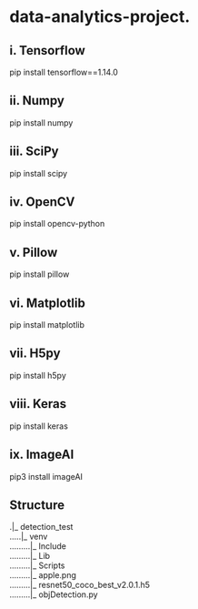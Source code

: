 # data-analytics-project.

## i. Tensorflow
pip install tensorflow==1.14.0
## ii. Numpy
pip install numpy
## iii. SciPy
pip install scipy
## iv. OpenCV
pip install opencv-python
## v. Pillow
pip install pillow
## vi. Matplotlib
pip install matplotlib
## vii. H5py
pip install h5py
## viii. Keras
pip install keras
## ix. ImageAI
pip3 install imageAI

## Structure
.|_ detection_test  
.....|_ venv  
.........|_ Include  
.........|_ Lib  
.........|_ Scripts  
.........|_ apple.png  
.........|_ resnet50_coco_best_v2.0.1.h5  
.........|_ objDetection.py
